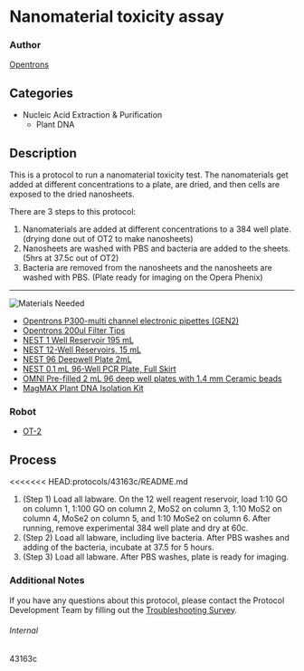 # Nanomaterial toxicity assay 

### Author
[Opentrons](https://opentrons.com/)

## Categories
* Nucleic Acid Extraction & Purification
	* Plant DNA

## Description
This is a protocol to run a nanomaterial toxicity test. The nanomaterials get added at different concentrations to a plate, are dried, and then cells are exposed to the dried nanosheets. 

There are 3 steps to this protocol:

1. Nanomaterials are added at different concentrations to a 384 well plate. (drying done out of OT2 to make nanosheets)
2. Nanosheets are washed with PBS and bacteria are added to the sheets. (5hrs at 37.5c out of OT2)
3. Bacteria are removed from the nanosheets and the nanosheets are washed with PBS. (Plate ready for imaging on the Opera Phenix) 

---
![Materials Needed](https://s3.amazonaws.com/opentrons-protocol-library-website/custom-README-images/001-General+Headings/materials.png)

* [Opentrons P300-multi channel electronic pipettes (GEN2)](https://shop.opentrons.com/collections/ot-2-robot/products/8-channel-electronic-pipette?variant=5984202489885)
* [Opentrons 200ul Filter Tips](https://shop.opentrons.com/collections/opentrons-tips/products/opentrons-200ul-filter-tips)
* [NEST 1 Well Reservoir 195 mL](http://www.cell-nest.com/page94?_l=en&product_id=102)
* [NEST 12-Well Reservoirs, 15 mL](https://shop.opentrons.com/collections/verified-labware/products/nest-12-well-reservoir-15-ml)
* [NEST 96 Deepwell Plate 2mL](http://www.cell-nest.com/page94?product_id=101&_l=en)
* [NEST 0.1 mL 96-Well PCR Plate, Full Skirt](https://shop.opentrons.com/collections/verified-labware/products/nest-0-1-ml-96-well-pcr-plate-full-skirt)
* [OMNI Pre-filled 2 mL 96 deep well plates with 1.4 mm Ceramic beads](https://www.omni-inc.com/consumables/well-plates/2-pack-96-well-plate-1-4mm-ceramic.html)
* [MagMAX Plant DNA Isolation Kit](https://www.thermofisher.com/order/catalog/product/A32549#/A32549)


### Robot
* [OT-2](https://opentrons.com/ot-2)

## Process
<<<<<<< HEAD:protocols/43163c/README.md
1. (Step 1) Load all labware. On the 12 well reagent reservoir, load 1:10 GO on column 1, 1:100 GO on column 2, MoS2 on column 3, 1:10 MoS2 on column 4, MoSe2 on column 5, and 1:10 MoSe2 on column 6. After running, remove experimental 384 well plate and dry at 60c.
2. (Step 2) Load all labware, including live bacteria. After PBS washes and adding of the bacteria, incubate at 37.5 for 5 hours.
3. (Step 3) Load all labware. After PBS washes, plate is ready for imaging.

### Additional Notes
If you have any questions about this protocol, please contact the Protocol Development Team by filling out the [Troubleshooting Survey](https://protocol-troubleshooting.paperform.co/).

###### Internal
43163c
